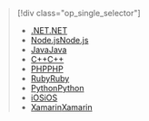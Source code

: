 > [!div class="op_single_selector"]
> * [<span data-ttu-id="5c69a-101">.NET</span><span class="sxs-lookup"><span data-stu-id="5c69a-101">.NET</span></span>](../articles/storage/blobs/storage-dotnet-how-to-use-blobs.md)
> * [<span data-ttu-id="5c69a-102">Node.js</span><span class="sxs-lookup"><span data-stu-id="5c69a-102">Node.js</span></span>](../articles/storage/blobs/storage-nodejs-how-to-use-blob-storage.md)
> * [<span data-ttu-id="5c69a-103">Java</span><span class="sxs-lookup"><span data-stu-id="5c69a-103">Java</span></span>](../articles/storage/blobs/storage-java-how-to-use-blob-storage.md)
> * [<span data-ttu-id="5c69a-104">C++</span><span class="sxs-lookup"><span data-stu-id="5c69a-104">C++</span></span>](../articles/storage/blobs/storage-c-plus-plus-how-to-use-blobs.md)
> * [<span data-ttu-id="5c69a-105">PHP</span><span class="sxs-lookup"><span data-stu-id="5c69a-105">PHP</span></span>](../articles/storage/blobs/storage-php-how-to-use-blobs.md)
> * [<span data-ttu-id="5c69a-106">Ruby</span><span class="sxs-lookup"><span data-stu-id="5c69a-106">Ruby</span></span>](../articles/storage/blobs/storage-ruby-how-to-use-blob-storage.md)
> * [<span data-ttu-id="5c69a-107">Python</span><span class="sxs-lookup"><span data-stu-id="5c69a-107">Python</span></span>](../articles/storage/blobs/storage-python-how-to-use-blob-storage.md)
> * [<span data-ttu-id="5c69a-108">iOS</span><span class="sxs-lookup"><span data-stu-id="5c69a-108">iOS</span></span>](../articles/storage/blobs/storage-ios-how-to-use-blob-storage.md)
> * [<span data-ttu-id="5c69a-109">Xamarin</span><span class="sxs-lookup"><span data-stu-id="5c69a-109">Xamarin</span></span>](../articles/storage/blobs/storage-xamarin-blob-storage.md)
> 
> 

